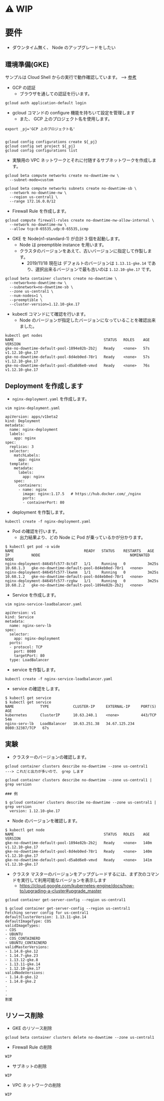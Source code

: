 # :warning: WIP

# 要件

+ ダウンタイム無く、 Node のアップグレードをしたい

## 環境準備(GKE)

サンプルは Cloud Shell からの実行で動作確認しています。 --> [参考](https://github.com/iganari/package-gcp/tree/master/kubernetes/sample-basic/gcloud)



+ GCP の認証
  + ブラウザを通しての認証を行います。


```
gcloud auth application-default login
```

+ gcloud コマンドの configure 機能を持ちいて設定を管理します
  + また、 GCP 上のプロジェクト名を使用します。
  
```
export _pj='GCP 上のプロジェクト名'
  
  
gcloud config configurations create ${_pj}
gcloud config set project ${_pj}
gcloud config configurations list
```

+ 実験用の VPC ネットワークとそれに付随するサブネットワークを作成します。
  
```
gcloud beta compute networks create no-downtime-nw \
  --subnet-mode=custom
```
```
gcloud beta compute networks subnets create no-downtime-sb \
  --network no-downtime-nw \
  --region us-central1 \
  --range 172.16.0.0/12
```

+ Firewall Rule を作成します。

```
gcloud compute firewall-rules create no-downtime-nw-allow-internal \
  --network no-downtime-nw \
  --allow tcp:0-65535,udp:0-65535,icmp
```

+ GKE を Node(n1-standard-1) が合計 3 個を起動します。
  + Node は preemptible instance を用います。
  + クラスタのバージョンをあえて、古いバージョンに指定して作製します。
    + 2019/11/18 現在は デフォルトのバージョンは `1.13.11-gke.14` であり、選択出来るバージョンで最も古いのは `1.12.10-gke.17` です。

```
gcloud beta container clusters create no-downtime \
  --network=no-downtime-nw \
  --subnetwork=no-downtime-sb \
  --zone us-central1 \
  --num-nodes=1 \
  --preemptible \
  --cluster-version=1.12.10-gke.17
```

+ kubectl コマンドにて確認を行います。
  + Node のバージョンが指定したバージョンになっていることを確認出来ました。

```
kubectl get nodes
NAME                                         STATUS   ROLES    AGE   VERSION
gke-no-downtime-default-pool-1894e82b-2b2j   Ready    <none>   57s   v1.12.10-gke.17
gke-no-downtime-default-pool-8d4eb0ed-78r1   Ready    <none>   57s   v1.12.10-gke.17
gke-no-downtime-default-pool-d5a8d6e0-vmvd   Ready    <none>   76s   v1.12.10-gke.17
```

## Deployment を作成します

+ `nginx-deployment.yaml` を作成します。

```
vim nginx-deployment.yaml
```
```
apiVersion: apps/v1beta2
kind: Deployment
metadata:
  name: nginx-deployment
  labels:
    app: nginx
spec:
  replicas: 3
  selector:
    matchLabels:
      app: nginx
  template:
    metadata:
      labels:
        app: nginx
    spec:
      containers:
      - name: nginx
        image: nginx:1.17.5   # https://hub.docker.com/_/nginx
        ports:
        - containerPort: 80

```

+ deployment を作製します。

```
kubectl create -f nginx-deployment.yaml
```

+ Pod の確認を行います。
  + 出力結果より、どの Node に Pod が乗っているかが分かります。

```
$ kubectl get pod -o wide
NAME                                READY   STATUS    RESTARTS   AGE     IP          NODE                                         NOMINATED NODE
nginx-deployment-84645fc577-8ctd7   1/1     Running   0          3m25s   10.60.1.3   gke-no-downtime-default-pool-8d4eb0ed-78r1   <none>
nginx-deployment-84645fc577-lkwnm   1/1     Running   0          3m25s   10.60.1.2   gke-no-downtime-default-pool-8d4eb0ed-78r1   <none>
nginx-deployment-84645fc577-rzgkw   1/1     Running   0          3m25s   10.60.2.2   gke-no-downtime-default-pool-1894e82b-2b2j   <none>
```

+ Service を作成します。

```
vim nginx-service-loadbalancer.yaml
```
```
apiVersion: v1
kind: Service
metadata:
  name: nginx-serv-lb
spec:
  selector:
    app: nginx-deployment
  ports:
  - protocol: TCP
    port: 8080
    targetPort: 80
  type: LoadBalancer
```

+ service を作製します。

```
kubectl create -f nginx-service-loadbalancer.yaml
```

+ service の確認をします。

```
$ kubectl get service
$ kubectl get service
NAME            TYPE           CLUSTER-IP     EXTERNAL-IP     PORT(S)          AGE
kubernetes      ClusterIP      10.63.240.1    <none>          443/TCP          54m
nginx-serv-lb   LoadBalancer   10.63.251.38   34.67.125.234   8080:32387/TCP   67s
```


## 実験

+ クラスターのバージョンの確認します。

```
gcloud container clusters describe no-downtime --zone us-central1
---> これだと出力が多いので、 grep します

gcloud container clusters describe no-downtime --zone us-central1 | grep version
```
```
### 例

$ gcloud container clusters describe no-downtime --zone us-central1 | grep version
  version: 1.12.10-gke.17
```

+ Node のバージョンを確認します。

```
$ kubectl get node
NAME                                         STATUS   ROLES    AGE    VERSION
gke-no-downtime-default-pool-1894e82b-2b2j   Ready    <none>   140m   v1.12.10-gke.17
gke-no-downtime-default-pool-8d4eb0ed-78r1   Ready    <none>   140m   v1.12.10-gke.17
gke-no-downtime-default-pool-d5a8d6e0-vmvd   Ready    <none>   141m   v1.12.10-gke.17
```

+ クラスタ マスターのバージョンをアップグレードするには、まず次のコマンドを実行して利用可能なバージョンを表示します
  + https://cloud.google.com/kubernetes-engine/docs/how-to/upgrading-a-cluster#upgrade_master

```
gcloud container get-server-config --region us-central1
```
```
$ gcloud container get-server-config --region us-central1
Fetching server config for us-central1
defaultClusterVersion: 1.13.11-gke.14
defaultImageType: COS
validImageTypes:
- COS
- UBUNTU
- COS_CONTAINERD
- UBUNTU_CONTAINERD
validMasterVersions:
- 1.14.8-gke.12
- 1.14.7-gke.23
- 1.13.12-gke.8
- 1.13.11-gke.14
- 1.12.10-gke.17
validNodeVersions:
- 1.14.8-gke.12
- 1.14.8-gke.2
.
.
.
割愛
```








## リソース削除

+ GKE のリソース削除

```
gcloud beta container clusters delete no-downtime --zone us-central1
```

+ Firewall Rule の削除

```
WIP
```

+ サブネットの削除

```
WIP
```

+ VPC ネットワークの削除

```
WIP
```







